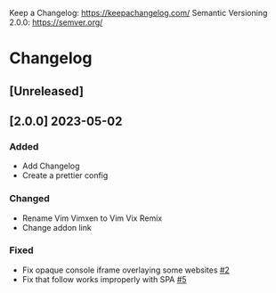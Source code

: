 Keep a Changelog: https://keepachangelog.com/
Semantic Versioning 2.0.0: https://semver.org/

# Changelog

## [Unreleased]

## [2.0.0] 2023-05-02

### Added

* Add Changelog
* Create a prettier config

### Changed

* Rename Vim Vimxen to Vim Vix Remix
* Change addon link

### Fixed

* Fix opaque console iframe overlaying some websites [#2](https://github.com/vim-vix-remix/vim-vix-remix/pull/2)
* Fix that follow works improperly with SPA [#5](https://github.com/vim-vix-remix/vim-vix-remix/pull/5)
